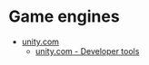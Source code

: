 # Game engines
* [unity.com](https://unity.com/)
  * [unity.com - Developer tools](https://unity.com/developer-tools)